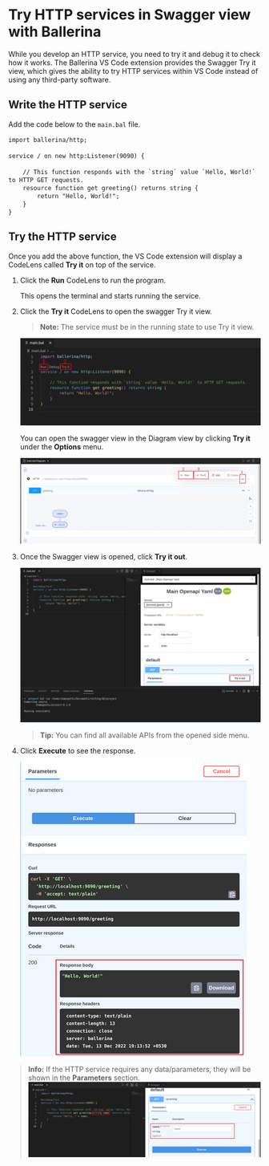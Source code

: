 # Try HTTP services in Swagger view with Ballerina
While you develop an HTTP service, you need to try it and debug it to check how it works. The Ballerina VS Code extension provides the Swagger Try it view, which gives the ability to try HTTP services within VS Code instead of using any third-party software.

## Write the HTTP service

Add the code below to the `main.bal` file.

```ballerina
import ballerina/http;

service / on new http:Listener(9090) {

    // This function responds with the `string` value `Hello, World!` to HTTP GET requests.
    resource function get greeting() returns string {
        return "Hello, World!";
    }
}    
```

## Try the HTTP service

Once you add the above function, the VS Code extension will display a CodeLens called **Try it** on top of the service.

1. Click the **Run** CodeLens to run the program. 
    
    This opens the terminal and starts running the service.

2. Click the **Try it** CodeLens to open the swagger Try it view.

    >**Note:** The service must be in the running state to use Try it view.

    ![](../../img/swagger-codelenses.png?raw=true)

    You can open the swagger view in the Diagram view by clicking **Try it** under the **Options** menu.
    
    ![](../../img/tryit-button.png?raw=true)

3. Once the Swagger view is opened, click **Try it out**.

    ![Swagger view](../../img/swagger-view-tryit-btn.png?raw=true)

    >**Tip:** You can find all available APIs from the opened side menu.

4. Click **Execute** to see the response.
    
    ![Swagger response](../../img/swagger-view-response.png?raw=true)

>**Info:** If the HTTP service requires any data/parameters, they will be shown in the **Parameters** section.
![Swagger parameters](../../img/swagger-view-parameters.png?raw=true)
